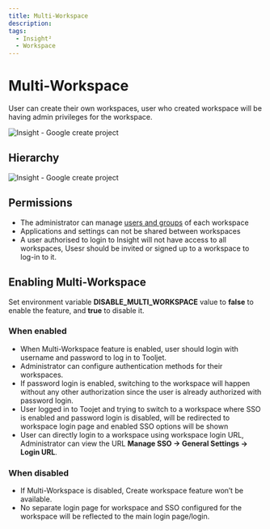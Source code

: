```yaml
---
title: Multi-Workspace
description: 
tags:
  - Insight²
  - Workspace
---
```


# Multi-Workspace

User can create their own workspaces, user who created workspace will be having admin privileges for the workspace.


![Insight - Google create project](/_images/insight2/multiworkspace/multi-workspace.gif)

## Hierarchy



![Insight - Google create project](/_images/insight2/multiworkspace/Tooljet-workspace.png)



## Permissions

- The administrator can manage [users and groups](/insight2/tutorial/manage-users-groups/) of each workspace
- Applications and settings can not be shared between workspaces
- A user authorised to login to Insight will not have access to all workspaces, Usesr should be invited or signed up to a workspace to log-in to it.

## Enabling Multi-Workspace

Set environment variable **DISABLE_MULTI_WORKSPACE** value to **false**  to enable the feature, and **true**  to disable it.

### When enabled

- When Multi-Workspace feature is enabled, user should login with username and password to log in to Tooljet.
- Administrator can configure authentication methods for their workspaces.
- If password login is enabled, switching to the workspace will happen without any other authorization since the user is already authorized with password login.
- User logged in to Toojet and trying to switch to a workspace where SSO is enabled and password login is disabled, will be redirected to workspace login page and enabled SSO options will be shown
- User can directly login to a workspace using workspace login URL, Administrator can view the URL **Manage SSO -> General Settings -> Login URL**.

### When disabled

- If Multi-Workspace is disabled, Create workspace feature won’t be available.
- No separate login page for workspace and SSO configured for the workspace will be reflected to the main login page/login.
